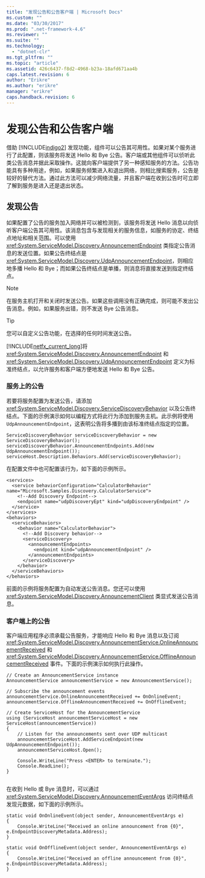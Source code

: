 ```yaml
---
title: "发现公告和公告客户端 | Microsoft Docs"
ms.custom: ""
ms.date: "03/30/2017"
ms.prod: ".net-framework-4.6"
ms.reviewer: ""
ms.suite: ""
ms.technology: 
  - "dotnet-clr"
ms.tgt_pltfrm: ""
ms.topic: "article"
ms.assetid: 426c6437-f8d2-4968-b23a-18afd671aa4b
caps.latest.revision: 6
author: "Erikre"
ms.author: "erikre"
manager: "erikre"
caps.handback.revision: 6
---
```

# 发现公告和公告客户端
借助 [!INCLUDE[indigo2](../../../../includes/indigo2-md.md)] 发现功能，组件可以公告其可用性。如果对某个服务进行了此配置，则该服务将发送 Hello 和 Bye 公告。客户端或其他组件可以侦听此类公告消息并据此采取操作。这就向客户端提供了另一种感知服务的方法。公告功能具有多种用途，例如，如果服务频繁进入和退出网络，则相比搜索服务，公告是较好的替代方法。通过此方法可以减少网络流量，并且客户端在收到公告时可立即了解到服务是进入还是退出状态。  
  
## 发现公告  
 如果配置了公告的服务加入网络并可以被检测到，该服务将发送 Hello 消息以向侦听客户端公告其可用性。该消息包含与发现相关的服务信息，如服务的协定、终结点地址和相关范围。可以使用 <xref:System.ServiceModel.Discovery.AnnouncementEndpoint> 类指定公告消息的发送位置。如果公告终结点是 <xref:System.ServiceModel.Discovery.UdpAnnouncementEndpoint>，则相应地多播 Hello 和 Bye；而如果公告终结点是单播，则消息将直接发送到指定终结点。  
  
> [!NOTE]
>  在服务主机打开和关闭时发送公告。如果这些调用没有正确完成，则可能不发出公告消息。例如，如果服务出错，则不发送 Bye 公告消息。  
  
> [!TIP]
>  您可以自定义公告功能，在选择的任何时间发送公告。  
  
 [!INCLUDE[netfx_current_long](../../../../includes/netfx-current-long-md.md)]将 <xref:System.ServiceModel.Discovery.AnnouncementEndpoint> 和 <xref:System.ServiceModel.Discovery.UdpAnnouncementEndpoint> 定义为标准终结点，以允许服务和客户端方便地发送 Hello 和 Bye 公告。  
  
### 服务上的公告  
 若要将服务配置为发送公告，请添加 <xref:System.ServiceModel.Discovery.ServiceDiscoveryBehavior> 以及公告终结点。下面的示例演示如何以编程方式将此行为添加到服务主机。此示例将使用 `UdpAnnouncementEndpoint`，这表明公告将多播到由该标准终结点指定的位置。  
  
```  
ServiceDiscoveryBehavior serviceDiscoveryBehavior = new ServiceDiscoveryBehavior();  
serviceDiscoveryBehavior.AnnouncementEndpoints.Add(new UdpAnnouncementEndpoint());  
serviceHost.Description.Behaviors.Add(serviceDiscoveryBehavior);  
```  
  
 在配置文件中也可配置该行为，如下面的示例所示。  
  
```  
<services>  
  <service behaviorConfiguration="CalculatorBehavior" name="Microsoft.Samples.Discovery.CalculatorService">  
    <!--Add Discovery Endpoint-->  
    <endpoint name="udpDiscoveryEpt" kind="udpDiscoveryEndpoint" />  
  </service>  
</services>  
<behaviors>  
  <serviceBehaviors>  
    <behavior name="CalculatorBehavior">  
      <!--Add Discovery behavior-->  
      <serviceDiscovery>  
        <announcementEndpoints>  
          <endpoint kind="udpAnnouncementEndpoint" />  
        </announcementEndpoints>  
      </serviceDiscovery>  
    </behavior>  
  </serviceBehaviors>  
</behaviors>  
```  
  
 前面的示例将服务配置为自动发送公告消息。您还可以使用 <xref:System.ServiceModel.Discovery.AnnouncementClient> 类显式发送公告消息。  
  
### 客户端上的公告  
 客户端应用程序必须承载公告服务，才能响应 Hello 和 Bye 消息以及订阅 <xref:System.ServiceModel.Discovery.AnnouncementService.OnlineAnnouncementReceived> 和 <xref:System.ServiceModel.Discovery.AnnouncementService.OfflineAnnouncementReceived> 事件。下面的示例演示如何执行此操作。  
  
```  
// Create an AnnouncementService instance  
AnnouncementService announcementService = new AnnouncementService();  
  
// Subscribe the announcement events  
announcementService.OnlineAnnouncementReceived += OnOnlineEvent;  
announcementService.OfflineAnnouncementReceived += OnOfflineEvent;  
  
// Create ServiceHost for the AnnouncementService  
using (ServiceHost announcementServiceHost = new ServiceHost(announcementService))  
{  
    // Listen for the announcements sent over UDP multicast  
    announcementServiceHost.AddServiceEndpoint(new UdpAnnouncementEndpoint());  
    announcementServiceHost.Open();  
  
    Console.WriteLine("Press <ENTER> to terminate.");  
    Console.ReadLine();  
}  
  
```  
  
 在收到 Hello 或 Bye 消息时，可以通过 <xref:System.ServiceModel.Discovery.AnnouncementEventArgs> 访问终结点发现元数据，如下面的示例所示。  
  
```  
static void OnOnlineEvent(object sender, AnnouncementEventArgs e)  
{  
    Console.WriteLine("Received an online announcement from {0}",   
e.EndpointDiscoveryMetadata.Address);  
}  
  
static void OnOfflineEvent(object sender, AnnouncementEventArgs e)  
{  
    Console.WriteLine("Received an offline announcement from {0}",   
e.EndpointDiscoveryMetadata.Address);  
}  
```